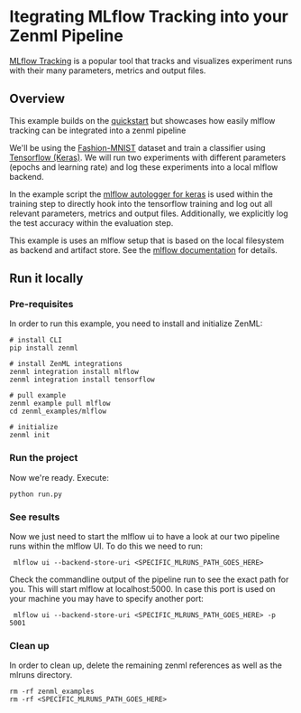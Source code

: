 # Itegrating MLflow Tracking into your Zenml Pipeline
[MLflow Tracking](https://www.mlflow.org/docs/latest/tracking.html) is a popular tool that tracks and visualizes
experiment runs with their many parameters, metrics and output files.

## Overview
This example builds on the [quickstart](../quickstart) but showcases how easily mlflow tracking can be integrated into 
a zenml pipeline

We'll be using the [Fashion-MNIST](https://github.com/zalandoresearch/fashion-mnist) dataset and train a classifier 
using [Tensorflow (Keras)](https://www.tensorflow.org/). We will run two experiments with different parameters (epochs 
and learning rate) and log these experiments into a local mlflow backend. 

In the example script the [mlflow autologger for keras](https://www.mlflow.org/docs/latest/tracking.html#tensorflow-and-keras) is used within the training step to directly hook into the tensorflow 
training and log out all relevant parameters, metrics and output files. Additionally, we explicitly log the test 
accuracy within the evaluation step.

This example is uses an mlflow setup that is based on the local filesystem as backend
and artifact store. See the [mlflow documentation](https://www.mlflow.org/docs/latest/tracking.html#scenario-1-mlflow-on-localhost) 
for details. 

## Run it locally

### Pre-requisites
In order to run this example, you need to install and initialize ZenML:

```shell
# install CLI
pip install zenml 

# install ZenML integrations
zenml integration install mlflow
zenml integration install tensorflow

# pull example
zenml example pull mlflow
cd zenml_examples/mlflow

# initialize
zenml init
```

### Run the project
Now we're ready. Execute:

```shell
python run.py
```

### See results
Now we just need to start the mlflow ui to have a look at our two pipeline runs within the mlflow UI. To do this we need
to run:
```shell
 mlflow ui --backend-store-uri <SPECIFIC_MLRUNS_PATH_GOES_HERE>
 ```
Check the commandline output of the pipeline run to see the exact path for you. This will start mlflow at
localhost:5000. In case this port is used on your machine you may have to specify another port:
```shell
 mlflow ui --backend-store-uri <SPECIFIC_MLRUNS_PATH_GOES_HERE> -p 5001
 ```

### Clean up
In order to clean up, delete the remaining zenml references as well as the mlruns directory.

```shell
rm -rf zenml_examples
rm -rf <SPECIFIC_MLRUNS_PATH_GOES_HERE>
```
